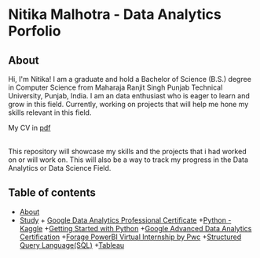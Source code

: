 # Nitika Malhotra - Data Analytics Porfolio

## About
Hi, I'm Nitika! I am a graduate and hold a Bachelor of Science (B.S.) degree in Computer Science from Maharaja Ranjit Singh Punjab Technical University, Punjab, India.
I am an data enthusiast who is eager to learn and grow in this field.
Currently, working on projects that will help me hone my skills relevant in this field.

My CV in [pdf]()

<br>
This repository will showcase my skills and the projects that i had worked on or will work on.
This will also be a way to track my progress in the Data Analytics or Data Science Field.
<br>

## Table of contents
- [About](#about)
- [Study](#study)
      + [Google Data Analytics Professional Certificate](#Beginner-data-analysis-course)
      +[Python - Kaggle](#Python-fundamentals)
      +[Getting Started with Python](#Getting-started-with-Python)
      +[Google Advanced Data Analytics Certification](#Foundations-of-Data-Science)
      +[Forage PowerBI Virtual Internship by Pwc](#Virtual-Job-Simulation-PowerBI)
      +[Structured Query Language(SQL)](#SQL)
      +[Tableau](#Tableau)
      
  
